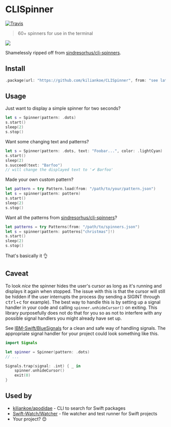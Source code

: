 # CLISpinner

[![Travis](https://img.shields.io/travis/kiliankoe/CLISpinner.svg?style=flat-square)](https://travis-ci.org/kiliankoe/CLISpinner/)

> 60+ spinners for use in the terminal

![](https://github.com/sindresorhus/cli-spinners/raw/master/screenshot.gif)

Shamelessly ripped off from [sindresorhus/cli-spinners](https://github.com/sindresorhus/cli-spinners).



## Install

```swift
.package(url: "https://github.com/kiliankoe/CLISpinner", from: "see latest release")
```



## Usage

Just want to display a simple spinner for two seconds? 

```swift
let s = Spinner(pattern: .dots)
s.start()
sleep(2)
s.stop()
```

Want some changing text and patterns?

```swift
let s = Spinner(pattern: .dots, text: "Foobar...", color: .lightCyan)
s.start()
sleep(2)
s.succeed(text: "Barfoo")
// will change the displayed text to '✔ Barfoo'
```

Made your own custom pattern?

```swift
let pattern = try Pattern.load(from: "/path/to/your/pattern.json")
let s = spinner(pattern: pattern)
s.start()
sleep(2)
s.stop()
```

Want all the patterns from [sindresorhus/cli-spinners](https://github.com/sindresorhus/cli-spinners/blob/master/spinners.json)?

```swift
let patterns = try Patterns(from: "/path/to/spinners.json")
let s = spinner(pattern: patterns["christmas"]!)
s.start()
sleep(2)
s.stop()
```



That's basically it 👌



## Caveat

To look *nice* the spinner hides the user's cursor as long as it's running and displays it again when stopped. The issue with this is that the cursor will still be hidden if the user interrupts the process (by sending a SIGINT through <kbd>ctrl</kbd>+<kbd>c</kbd> for example). The best way to handle this is by setting up a signal handler in your code and calling `spinner.unhideCursor()` on exiting. This library purposefully does not do that for you so as not to interfere with any possible signal handlers you might already have set up.

See [IBM-Swift/BlueSignals](https://github.com/IBM-Swift/BlueSignals) for a clean and safe way of handling signals. The appropriate signal handler for your project could look something like this.

```swift
import Signals

let spinner = Spinner(pattern: .dots)
// ...

Signals.trap(signal: .int) { _ in
    spinner.unhideCursor()
    exit(0)
}
```



## Used by

- [kiliankoe/apodidae](https://github.com/kiliankoe/apodidae) - CLI to search for Swift packages
- [Swift-Watch/Watcher](https://github.com/Swift-Watch/Watcher) - file watcher and test runner for Swift projects
- Your project? 😊
